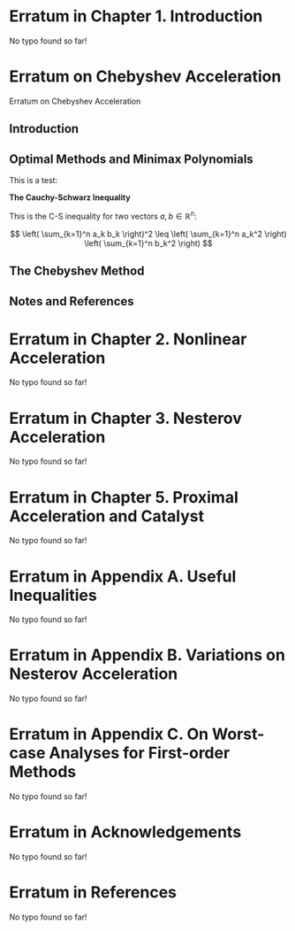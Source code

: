 # Erratum in Chapter 1. Introduction

No typo found so far!

# Erratum on Chebyshev Acceleration

Erratum on Chebyshev Acceleration

## Introduction

## Optimal Methods and Minimax Polynomials

This is a test:

**The Cauchy-Schwarz Inequality**

This is the C-S inequality for two vectors $a, \, b \in\mathbb{R}^n$:

$$
\left( \sum_{k=1}^n a_k b_k \right)^2 \leq \left( \sum_{k=1}^n a_k^2 \right) \left( \sum_{k=1}^n b_k^2 \right)
$$


## The Chebyshev Method 

## Notes and References

# Erratum in Chapter 2. Nonlinear Acceleration

No typo found so far!

# Erratum in Chapter 3. Nesterov Acceleration

No typo found so far!

# Erratum in Chapter 5. Proximal Acceleration and Catalyst

No typo found so far!

# Erratum in Appendix A. Useful Inequalities

No typo found so far!

# Erratum in Appendix B. Variations on Nesterov Acceleration

No typo found so far!

# Erratum in Appendix C. On Worst-case Analyses for First-order Methods

No typo found so far!

# Erratum in Acknowledgements

No typo found so far!

# Erratum in References

No typo found so far!

